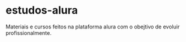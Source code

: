 # estudos-alura
Materiais e cursos feitos na plataforma alura com o obejtivo de evoluir profissionalmente. 
